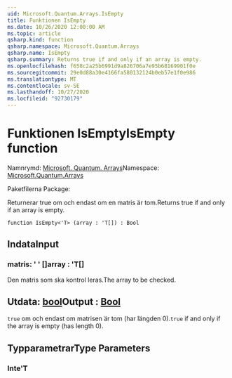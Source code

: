 ```yaml
---
uid: Microsoft.Quantum.Arrays.IsEmpty
title: Funktionen IsEmpty
ms.date: 10/26/2020 12:00:00 AM
ms.topic: article
qsharp.kind: function
qsharp.namespace: Microsoft.Quantum.Arrays
qsharp.name: IsEmpty
qsharp.summary: Returns true if and only if an array is empty.
ms.openlocfilehash: f658c2a25b6991d9a826706a7e95b68169901f0e
ms.sourcegitcommit: 29e0d88a30e4166fa580132124b0eb57e1f0e986
ms.translationtype: MT
ms.contentlocale: sv-SE
ms.lasthandoff: 10/27/2020
ms.locfileid: "92730179"
---
```

# <a name="isempty-function"></a><span data-ttu-id="c3016-102">Funktionen IsEmpty</span><span class="sxs-lookup"><span data-stu-id="c3016-102">IsEmpty function</span></span>

<span data-ttu-id="c3016-103">Namnrymd: [Microsoft. Quantum. Arrays](xref:Microsoft.Quantum.Arrays)</span><span class="sxs-lookup"><span data-stu-id="c3016-103">Namespace: [Microsoft.Quantum.Arrays](xref:Microsoft.Quantum.Arrays)</span></span>

<span data-ttu-id="c3016-104">Paketfilerna [](https://nuget.org/packages/)</span><span class="sxs-lookup"><span data-stu-id="c3016-104">Package: [](https://nuget.org/packages/)</span></span>


<span data-ttu-id="c3016-105">Returnerar true om och endast om en matris är tom.</span><span class="sxs-lookup"><span data-stu-id="c3016-105">Returns true if and only if an array is empty.</span></span>

```qsharp
function IsEmpty<'T> (array : 'T[]) : Bool
```


## <a name="input"></a><span data-ttu-id="c3016-106">Indata</span><span class="sxs-lookup"><span data-stu-id="c3016-106">Input</span></span>

### <a name="array--t"></a><span data-ttu-id="c3016-107">matris: ' ' []</span><span class="sxs-lookup"><span data-stu-id="c3016-107">array : 'T[]</span></span>

<span data-ttu-id="c3016-108">Den matris som ska kontrol leras.</span><span class="sxs-lookup"><span data-stu-id="c3016-108">The array to be checked.</span></span>



## <a name="output--bool"></a><span data-ttu-id="c3016-109">Utdata: [bool](xref:microsoft.quantum.lang-ref.bool)</span><span class="sxs-lookup"><span data-stu-id="c3016-109">Output : [Bool](xref:microsoft.quantum.lang-ref.bool)</span></span>

<span data-ttu-id="c3016-110">`true` om och endast om matrisen är tom (har längden 0).</span><span class="sxs-lookup"><span data-stu-id="c3016-110">`true` if and only if the array is empty (has length 0).</span></span>

## <a name="type-parameters"></a><span data-ttu-id="c3016-111">Typparametrar</span><span class="sxs-lookup"><span data-stu-id="c3016-111">Type Parameters</span></span>

### <a name="t"></a><span data-ttu-id="c3016-112">Inte</span><span class="sxs-lookup"><span data-stu-id="c3016-112">'T</span></span>

